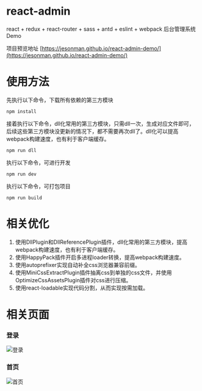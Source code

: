 # react-admin

react + redux + react-router + sass + antd + eslint + webpack 后台管理系统Demo

项目预览地址 [https://jesonman.github.io/react-admin-demo/](https://jesonman.github.io/react-admin-demo/)

# 使用方法

先执行以下命令，下载所有依赖的第三方模块

```shell
npm install
```

接着执行以下命令，dll化常用的第三方模块，只需dll一次，生成对应文件即可，后续这些第三方模块没更新的情况下，都不需要再次dll了。dll化可以提高webpack构建速度，也有利于客户端缓存。

```shell
npm run dll
```

执行以下命令，可进行开发

```shell
npm run dev
```

执行以下命令，可打包项目

```shell
npm run build
```

# 相关优化

1. 使用DllPlugin和DllReferencePlugin插件，dll化常用的第三方模块，提高webpack构建速度，也有利于客户端缓存。
2. 使用HappyPack插件开启多进程loader转换，提高webpack构建速度。
3. 使用autoprefixer实现自动补全css浏览器兼容前缀。
4. 使用MiniCssExtractPlugin插件抽离css到单独的css文件，并使用OptimizeCssAssetsPlugin插件对css进行压缩。
5. 使用react-loadable实现代码分割，从而实现按需加载。

# 相关页面

### 登录
![登录](https://jesonman.github.io/images/react-admin/login.png)

### 首页
![首页](https://jesonman.github.io/images/react-admin/home.png)
